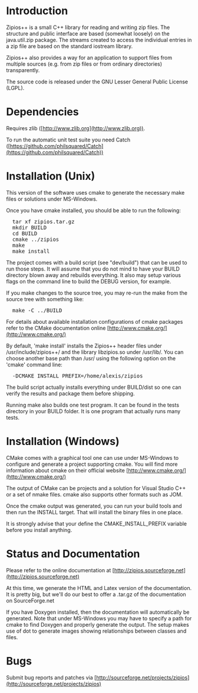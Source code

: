 # Introduction

Zipios++ is a small C++ library for reading and writing zip files. The structure and public interface are based (somewhat loosely) on the java.util.zip package. The streams created to access the individual entries in a zip file are based on the standard iostream library.

Zipios++ also provides a way for an application to support files from multiple sources (e.g. from zip files or from ordinary directories) transparently.

The source code is released under the GNU Lesser General Public License (LGPL).


# Dependencies

Requires zlib ([http://www.zlib.org](http://www.zlib.org)).

To run the automatic unit test suite you need Catch ([https://github.com/philsquared/Catch](https://github.com/philsquared/Catch))


# Installation (Unix)

This version of the software uses cmake to generate the necessary make files or solutions under MS-Windows.

Once you have cmake installed, you should be able to run the following:

<pre>
  tar xf zipios.tar.gz
  mkdir BUILD
  cd BUILD
  cmake ../zipios
  make
  make install
</pre>

The project comes with a build script (see "dev/build") that can be used to run those steps. It will assume that you do not mind to have your BUILD directory blown away and rebuilds everything. It also may setup various flags on the command line to build the DEBUG version, for example.

If you make changes to the source tree, you may re-run the make from the source tree with something like:

<pre>
  make -C ../BUILD
</pre>

For details about available installation configurations of cmake packages refer to the CMake documentation online [http://www.cmake.org/](http://www.cmake.org/)

By default, 'make install' installs the Zipios++ header files under /usr/include/zipios++/ and the library libzipios.so under /usr/lib/. You can choose another base path than /usr/ using the following option on the 'cmake' command line:

<pre>
  -DCMAKE_INSTALL_PREFIX=/home/alexis/zipios
</pre>

The build script actually installs everything under BUILD/dist so one can verify the results and package them before shipping.

Running make also builds one test program. It can be found in the tests directory in your BUILD folder. It is one program that actually runs many tests.


# Installation (Windows)

CMake comes with a graphical tool one can use under MS-Windows to configure and generate a project supporting cmake. You will find more information about cmake on their official website [http://www.cmake.org/](http://www.cmake.org/)

The output of CMake can be projects and a solution for Visual Studio C++ or a set of nmake files. cmake also supports other formats such as JOM.

Once the cmake output was generated, you can run your build tools and then run the INSTALL target. That will install the binary files in one place.

It is strongly advise that your define the CMAKE_INSTALL_PREFIX variable before you install anything.


# Status and Documentation

Please refer to the online documentation at [http://zipios.sourceforge.net](http://zipios.sourceforge.net)

At this time, we generate the HTML and Latex version of the documentation. It is pretty big, but we'll do our best to offer a .tar.gz of the documentation on SourceForge.net

If you have Doxygen installed, then the documentation will automatically be generated. Note that under MS-Windows you may have to specify a path for cmake to find Doxygen and properly generate the output. The setup makes use of dot to generate images showing relationships between classes and files.


# Bugs

Submit bug reports and patches via [http://sourceforge.net/projects/zipios](http://sourceforge.net/projects/zipios)
